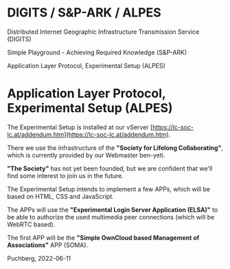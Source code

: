 # DIGITS / S&P-ARK / ALPES

Distributed Internet Geographic Infrastructure Transmission Service (DIGITS)

Simple Playground - Achieving Required Knowledge (S&P-ARK)

Application Layer Protocol, Experimental Setup (ALPES)

# Application Layer Protocol, Experimental Setup (ALPES)

The Experimental Setup is installed at our vServer [https://lc-soc-lc.at/addendum.htm](https://lc-soc-lc.at/addendum.htm).

There we use the infrastructure of the **"Society for Lifelong Collaborating"**,
which is currently provided by our Webmaster ben-yeti.

**"The Society"** has not yet been founded, but we are confident that we'll
find some interest to join us in the future.

The Experimental Setup intends to implement a few APPs, which will be based on
HTML, CSS and JavaScript.

The APPs will use the **"Experimental Login Server Application (ELSA)"** to be
able to authorize the used multimedia peer connections (which will be WebRTC 
based).

The first APP will be the **"Simple OwnCloud based Management of Associations"**
APP (SOMA).

Puchberg, 2022-06-11